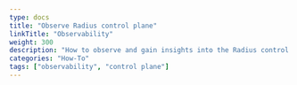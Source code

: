 ```yaml
---
type: docs
title: "Observe Radius control plane"
linkTitle: "Observability"
weight: 300
description: "How to observe and gain insights into the Radius control plane"
categories: "How-To"
tags: ["observability", "control plane"]
---
```

